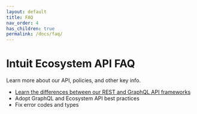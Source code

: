 ```yaml
---
layout: default
title: FAQ
nav_order: 4
has_children: true
permalink: /docs/faq/
---
```


# Intuit Ecosystem API FAQ

Learn more about our API, policies, and other key info.

- [Learn the differences between our REST and GraphQL API frameworks](https://intuitdeveloper.github.io/intuit-api-docs/docs/faq/graphql-vs-rest/)
- Adopt GraphQL and Ecosystem API best practices
- Fix error codes and types
